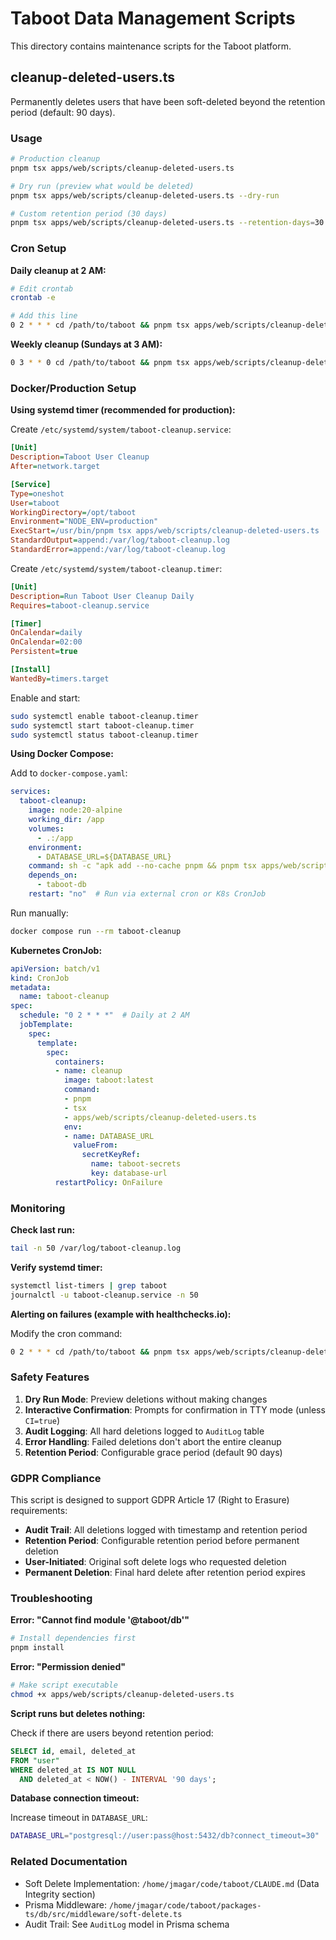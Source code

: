 # Taboot Data Management Scripts

This directory contains maintenance scripts for the Taboot platform.

## cleanup-deleted-users.ts

Permanently deletes users that have been soft-deleted beyond the retention period (default: 90 days).

### Usage

```bash
# Production cleanup
pnpm tsx apps/web/scripts/cleanup-deleted-users.ts

# Dry run (preview what would be deleted)
pnpm tsx apps/web/scripts/cleanup-deleted-users.ts --dry-run

# Custom retention period (30 days)
pnpm tsx apps/web/scripts/cleanup-deleted-users.ts --retention-days=30
```

### Cron Setup

**Daily cleanup at 2 AM:**

```bash
# Edit crontab
crontab -e

# Add this line
0 2 * * * cd /path/to/taboot && pnpm tsx apps/web/scripts/cleanup-deleted-users.ts >> /var/log/taboot-cleanup.log 2>&1
```

**Weekly cleanup (Sundays at 3 AM):**

```bash
0 3 * * 0 cd /path/to/taboot && pnpm tsx apps/web/scripts/cleanup-deleted-users.ts >> /var/log/taboot-cleanup.log 2>&1
```

### Docker/Production Setup

**Using systemd timer (recommended for production):**

Create `/etc/systemd/system/taboot-cleanup.service`:

```ini
[Unit]
Description=Taboot User Cleanup
After=network.target

[Service]
Type=oneshot
User=taboot
WorkingDirectory=/opt/taboot
Environment="NODE_ENV=production"
ExecStart=/usr/bin/pnpm tsx apps/web/scripts/cleanup-deleted-users.ts
StandardOutput=append:/var/log/taboot-cleanup.log
StandardError=append:/var/log/taboot-cleanup.log
```

Create `/etc/systemd/system/taboot-cleanup.timer`:

```ini
[Unit]
Description=Run Taboot User Cleanup Daily
Requires=taboot-cleanup.service

[Timer]
OnCalendar=daily
OnCalendar=02:00
Persistent=true

[Install]
WantedBy=timers.target
```

Enable and start:

```bash
sudo systemctl enable taboot-cleanup.timer
sudo systemctl start taboot-cleanup.timer
sudo systemctl status taboot-cleanup.timer
```

**Using Docker Compose:**

Add to `docker-compose.yaml`:

```yaml
services:
  taboot-cleanup:
    image: node:20-alpine
    working_dir: /app
    volumes:
      - .:/app
    environment:
      - DATABASE_URL=${DATABASE_URL}
    command: sh -c "apk add --no-cache pnpm && pnpm tsx apps/web/scripts/cleanup-deleted-users.ts"
    depends_on:
      - taboot-db
    restart: "no"  # Run via external cron or K8s CronJob
```

Run manually:

```bash
docker compose run --rm taboot-cleanup
```

**Kubernetes CronJob:**

```yaml
apiVersion: batch/v1
kind: CronJob
metadata:
  name: taboot-cleanup
spec:
  schedule: "0 2 * * *"  # Daily at 2 AM
  jobTemplate:
    spec:
      template:
        spec:
          containers:
          - name: cleanup
            image: taboot:latest
            command:
            - pnpm
            - tsx
            - apps/web/scripts/cleanup-deleted-users.ts
            env:
            - name: DATABASE_URL
              valueFrom:
                secretKeyRef:
                  name: taboot-secrets
                  key: database-url
          restartPolicy: OnFailure
```

### Monitoring

**Check last run:**

```bash
tail -n 50 /var/log/taboot-cleanup.log
```

**Verify systemd timer:**

```bash
systemctl list-timers | grep taboot
journalctl -u taboot-cleanup.service -n 50
```

**Alerting on failures (example with healthchecks.io):**

Modify the cron command:

```bash
0 2 * * * cd /path/to/taboot && pnpm tsx apps/web/scripts/cleanup-deleted-users.ts && curl -fsS -m 10 --retry 5 https://hc-ping.com/your-uuid-here > /dev/null
```

### Safety Features

1. **Dry Run Mode**: Preview deletions without making changes
2. **Interactive Confirmation**: Prompts for confirmation in TTY mode (unless `CI=true`)
3. **Audit Logging**: All hard deletions logged to `AuditLog` table
4. **Error Handling**: Failed deletions don't abort the entire cleanup
5. **Retention Period**: Configurable grace period (default 90 days)

### GDPR Compliance

This script is designed to support GDPR Article 17 (Right to Erasure) requirements:

- **Audit Trail**: All deletions logged with timestamp and retention period
- **Retention Period**: Configurable retention period before permanent deletion
- **User-Initiated**: Original soft delete logs who requested deletion
- **Permanent Deletion**: Final hard delete after retention period expires

### Troubleshooting

**Error: "Cannot find module '@taboot/db'"**

```bash
# Install dependencies first
pnpm install
```

**Error: "Permission denied"**

```bash
# Make script executable
chmod +x apps/web/scripts/cleanup-deleted-users.ts
```

**Script runs but deletes nothing:**

Check if there are users beyond retention period:

```sql
SELECT id, email, deleted_at
FROM "user"
WHERE deleted_at IS NOT NULL
  AND deleted_at < NOW() - INTERVAL '90 days';
```

**Database connection timeout:**

Increase timeout in `DATABASE_URL`:

```bash
DATABASE_URL="postgresql://user:pass@host:5432/db?connect_timeout=30"
```

### Related Documentation

- Soft Delete Implementation: `/home/jmagar/code/taboot/CLAUDE.md` (Data Integrity section)
- Prisma Middleware: `/home/jmagar/code/taboot/packages-ts/db/src/middleware/soft-delete.ts`
- Audit Trail: See `AuditLog` model in Prisma schema
